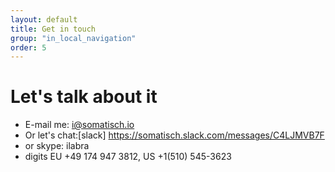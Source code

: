 ```yaml
---
layout: default
title: Get in touch
group: "in_local_navigation"
order: 5
---
```


# Let's talk about it
- E-mail me: <a href="mailto:i@somatisch.io">i@somatisch.io</a>
- Or let's chat:[slack] https://somatisch.slack.com/messages/C4LJMVB7F
- or skype: ilabra
-  digits EU +49 174 947 3812, US +1(510) 545-3623
